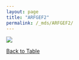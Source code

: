 ```yaml
---
layout: page
title: "ARFGEF2"
permalink: /_mds/ARFGEF2/
---
```


![](../../algns0/5HSAA006050_aln_report.png?raw=true)

[Back to Table](../../display)